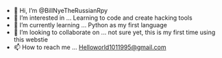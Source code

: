 - 👋 Hi, I’m @BillNyeTheRussianRpy
- 👀 I’m interested in ... Learning to code and create hacking tools 
- 🌱 I’m currently learning ... Python as my first language 
- 💞️ I’m looking to collaborate on ... not sure yet, this is my first time using this webstie 
- 📫 How to reach me ... Helloworld1011995@gmail.com

<!---
BillNyeTheRussianRpy/BillNyeTheRussianRpy is a ✨ special ✨ repository because its `README.md` (this file) appears on your GitHub profile.
You can click the Preview link to take a look at your changes.
--->
